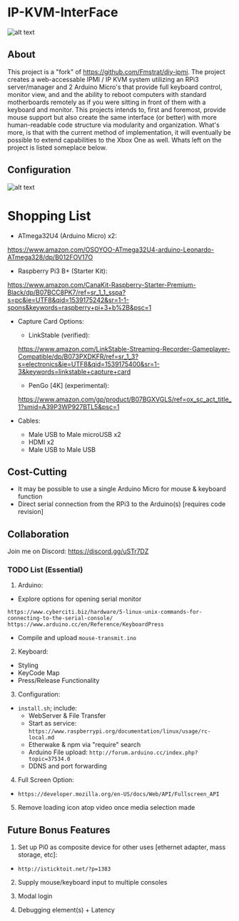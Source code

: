 # IP-KVM-InterFace

![alt text](https://github.com/SterlingButters/ip-kvm-interface/blob/master/Example.png)

## About
This project is a "fork" of https://github.com/Fmstrat/diy-ipmi. The project creates a
web-accessable IPMI / IP KVM system utilizing an RPi3 server/manager and 2 Arduino Micro's that provide
full keyboard control, monitor view, and and the ability to reboot computers with standard motherboards
remotely as if you were sitting in front of them with a keyboard and monitor. This projects intends to,
first and foremost, provide mouse support but also create the same interface (or better) with more human-readable
code structure via modularity and organization. What's more, is that with the current method of
implementation, it will eventually be possible to extend capabilities to the Xbox One as well.
Whats left on the project is listed someplace below.

## Configuration
![alt text](https://github.com/SterlingButters/ip-kvm-interface/blob/master/configuration/Setup.png)
# Shopping List
  - ATmega32U4 (Arduino Micro) x2:

  https://www.amazon.com/OSOYOO-ATmega32U4-arduino-Leonardo-ATmega328/dp/B012FOV17O
  - Raspberry Pi3 B+ (Starter Kit):

  https://www.amazon.com/CanaKit-Raspberry-Starter-Premium-Black/dp/B07BCC8PK7/ref=sr_1_1_sspa?s=pc&ie=UTF8&qid=1539175242&sr=1-1-spons&keywords=raspberry+pi+3+b%2B&psc=1
  - Capture Card Options:
    - LinkStable (verified):

    https://www.amazon.com/LinkStable-Streaming-Recorder-Gameplayer-Compatible/dp/B073PXDKFR/ref=sr_1_3?s=electronics&ie=UTF8&qid=1539175400&sr=1-3&keywords=linkstable+capture+card
    - PenGo [4K] (experimental):

    https://www.amazon.com/gp/product/B07BGXVGLS/ref=ox_sc_act_title_1?smid=A39P3WP927BTL5&psc=1
  - Cables:
    - Male USB to Male microUSB x2
    - HDMI x2
    - Male USB to Male USB

## Cost-Cutting
  - It may be possible to use a single Arduino Micro for mouse & keyboard function
  - Direct serial connection from the RPi3 to the Arduino(s) [requires code revision]

## Collaboration
Join me on Discord:
https://discord.gg/uSTr7DZ

### TODO List (Essential)
1) Arduino:
  - Explore options for opening serial monitor
```
https://www.cyberciti.biz/hardware/5-linux-unix-commands-for-connecting-to-the-serial-console/
https://www.arduino.cc/en/Reference/KeyboardPress
```
  - Compile and upload `mouse-transmit.ino`

2) Keyboard:
  - Styling
  - KeyCode Map
  - Press/Release Functionality

3) Configuration:
  - `install.sh`; include:
    - WebServer & File Transfer
    - Start as service:
      `https://www.raspberrypi.org/documentation/linux/usage/rc-local.md`
    - Etherwake & npm via "require" search
    - Arduino File upload:
     `http://forum.arduino.cc/index.php?topic=37534.0`
    - DDNS and port forwarding

4) Full Screen Option:
  - `https://developer.mozilla.org/en-US/docs/Web/API/Fullscreen_API`

5) Remove loading icon atop video once media selection made

## Future Bonus Features

1) Set up Pi0 as composite device for other uses [ethernet adapter,
mass storage, etc]:
  - `http://isticktoit.net/?p=1383`

2) Supply mouse/keyboard input to multiple consoles

3) Modal login

4) Debugging element(s) + Latency
